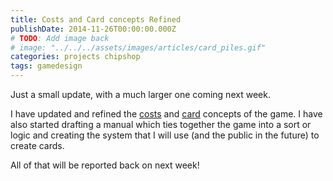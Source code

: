 ```yaml
---
title: Costs and Card concepts Refined
publishDate: 2014-11-26T00:00:00.000Z
# TODO: Add image back
# image: "../../../assets/images/articles/card_piles.gif"
categories: projects chipshop
tags: gamedesign
---
```


Just a small update, with a much larger one coming next week.

I have updated and refined the [costs](/manual/costs) and [card](/manual/cards) concepts of the game. I have also started drafting a manual which ties together the game into a sort or logic and creating the system that I will use (and the public in the future) to create cards.

All of that will be reported back on next week!

